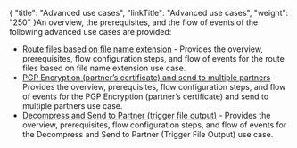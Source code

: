 {
    "title": "Advanced use cases",
    "linkTitle": "Advanced use cases",
    "weight": "250"
}An overview, the prerequisites, and the flow of events of the following advanced use cases are provided:

-   [Route files based on file name extension](c_st_route_based_extension) - Provides the overview, prerequisites, flow configuration steps, and flow of events for the route files based on file name extension use case.
-   [PGP Encryption (partner’s certificate) and send to multiple partners](c_st_encryt_partner_certficate) - Provides the overview, prerequisites, flow configuration steps, and flow of events for the PGP Encryption (partner’s certificate) and send to multiple partners use case.
-   [Decompress and Send to Partner (trigger file output)](c_st_decompress_send_to_partner_trigger) - Provides the overview, prerequisites, flow configuration steps, and flow of events for the Decompress and Send to Partner (Trigger File Output) use case.
